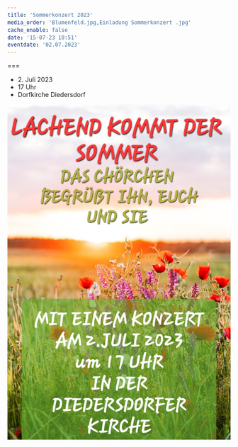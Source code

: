 ```yaml
---
title: 'Sommerkonzert 2023'
media_order: 'Blumenfeld.jpg,Einladung Sommerkonzert .jpg'
cache_enable: false
date: '15-07-23 10:51'
eventdate: '02.07.2023'
---
```


===

* <time>2. Juli 2023</time>
* 17 Uhr
* Dorfkirche Diedersdorf

![Einladung%20Sommerkonzert%20](Einladung%20Sommerkonzert%20.jpg "Einladung%20Sommerkonzert%20")